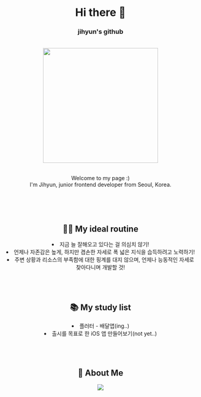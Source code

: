 

<!--
**ji-hyun219/ji-hyun219** is a ✨ _special_ ✨ repository because its `README.md` (this file) appears on your GitHub profile.

Here are some ideas to get you started:

- 🔭 I’m currently working on ...
- 🌱 I’m currently learning ...
- 👯 I’m looking to collaborate on ...
- 🤔 I’m looking for help with ...
- 💬 Ask me about ...
- 📫 How to reach me: ...
- 😄 Pronouns: ...
- ⚡ Fun fact: ...
-->


<div align="center">

<h1>Hi there 👋</h1>
<h3>jihyun's github</h3>

<br />


<img src="https://user-images.githubusercontent.com/91349474/198870364-d07d5899-d365-4780-b554-263e97736e2b.JPG" height=300 />

<br />
<br />

<p> Welcome to my page :)<br />
I'm Jihyun, junior frontend developer from  Seoul, Korea.</p>

<br />
<br />
<br />

<h2>🏋️‍♀️ My ideal routine</h2>
<li>지금 늘 잘해오고 있다는 걸 의심치 않기!</li>
<li>언제나 자존감은 높게, 하지만 겸손한 자세로 폭 넓은 지식을 습득하려고 노력하기!</li>
<li>주변 상황과 리소스의 부족함에 대한 핑계를 대지 않으며, 언제나 능동적인 자세로 찾아다니며 개발할 것!</li>


<br />
<br />
<br />

<h2>📚 My study list</h2>
<li>플러터 - 배달앱(ing..)</li>
<li>출시를 목표로 한 iOS 앱 만들어보기(not yet..)</li>


<br />
<br />
<br />




<h2>🧐 About Me</h2>
<a href="https://ts2ree.tistory.com/">
    <img 
        src="http://img.shields.io/badge/-Tech%20Blog-655ced?style=flat&logo=github&link=https://alpox.kr"
        style="height : auto; margin-left : 10px; margin-right : 10px;"/>
</a>


</div>


